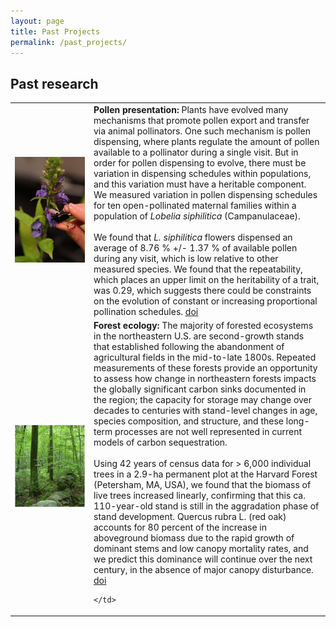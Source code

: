 ```yaml
---
layout: page
title: Past Projects
permalink: /past_projects/
---
```


## Past research

<p>
<table style="width: 100%">
    <colgroup>
       <col span="1" style="width: 25%;">
       <col span="1" style="width: 75%;">
    </colgroup>
   <tr>
      <td style="text-align:center;">
         <img src="/assets/pollendispensing.jpg" width="100%">
      </td>
      <td>
         <b> Pollen presentation: </b> Plants have evolved many mechanisms that promote pollen export and transfer via animal pollinators. One such mechanism is pollen dispensing, where plants regulate the amount of pollen available to a pollinator during a single visit. But in order for pollen dispensing to evolve, there must be variation in dispensing schedules within populations, and this variation must have a heritable component. We measured variation in pollen dispensing schedules for ten open-pollinated maternal families within a population of <i>Lobelia siphilitica</i> (Campanulaceae). <br> <br> 
         We found that <i>L. siphilitica</i> flowers dispensed an average of 8.76 % +/- 1.37 % of available pollen during any visit, which is low relative to other measured species. We found that the repeatability, which places an upper limit on the heritability of a trait, was 0.29, which suggests there could be constraints on the evolution of constant or increasing proportional pollination schedules. <a href="https://doi.org/10.1086/688961">doi</a> 
      </td>
   </tr>
   
   <tr>
      <td style="text-align:center;">
         <img src="/assets/Lyford2.jpg" width="100%">
      </td>
      <td>
   <b> Forest ecology: </b> The majority of forested ecosystems in the northeastern U.S. are second-growth stands that established following the abandonment of agricultural fields in the mid-to-late 1800s. Repeated measurements of these forests provide an opportunity to assess how change in northeastern forests impacts the globally significant carbon sinks documented in the region; the capacity for storage may change over decades to centuries with stand-level changes in age, species composition, and structure, and these long-term processes are not well represented in current models of carbon sequestration. <br> <br>
   Using 42 years of census data for > 6,000 individual trees in a 2.9-ha permanent plot at the Harvard Forest (Petersham, MA, USA), we found that the biomass of live trees increased linearly, confirming that this ca. 110-year-old stand is still in the aggradation phase of stand development. Quercus rubra L. (red oak) accounts for 80 percent of the increase in aboveground biomass due to the rapid growth of dominant stems and low canopy mortality rates, and we predict this dominance will continue over the next century, in the absence of major canopy disturbance.
   <a href="https://doi.org/10.3159/TORREY-D-14-00027.1">doi</a>
   
    </td>
   </tr>
   
</table>
</p>